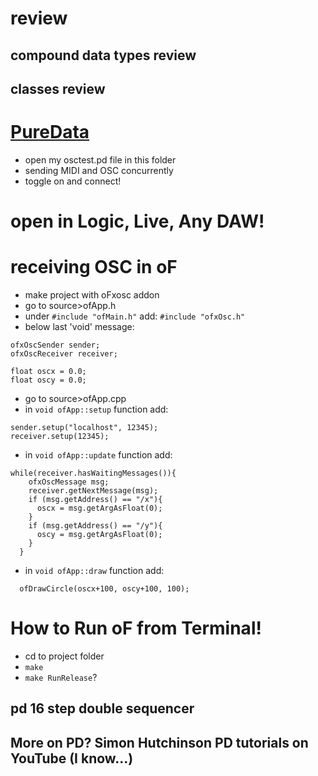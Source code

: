 # review

## compound data types review

## classes review

# [PureData](https://puredata.info/)
- open my osctest.pd file in this folder
- sending MIDI and OSC concurrently
- toggle on and connect!

# open in Logic, Live, Any DAW!

# receiving OSC in oF
- make project with oFxosc addon
- go to source>ofApp.h
- under `#include "ofMain.h"` add:
`#include "ofxOsc.h"`
- below last 'void' message:
```
ofxOscSender sender;
ofxOscReceiver receiver;

float oscx = 0.0;
float oscy = 0.0; 
```
- go to source>ofApp.cpp
- in `void ofApp::setup` function add:
```  
sender.setup("localhost", 12345);
receiver.setup(12345);
```
- in `void ofApp::update` function add:
``` 
while(receiver.hasWaitingMessages()){
    ofxOscMessage msg;
    receiver.getNextMessage(msg);
    if (msg.getAddress() == "/x"){
      oscx = msg.getArgAsFloat(0);
    }
    if (msg.getAddress() == "/y"){
      oscy = msg.getArgAsFloat(0);
    }
  }
```
- in `void ofApp::draw` function add:

`  ofDrawCircle(oscx+100, oscy+100, 100);`

# How to Run oF from Terminal!
- cd to project folder
- `make`
- `make RunRelease`?

## pd 16 step double sequencer

## More on PD? Simon Hutchinson PD tutorials on YouTube (I know...)